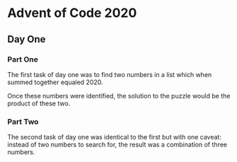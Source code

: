 # Advent of Code 2020

## Day One

### Part One

The first task of day one was to find two numbers in a list which when summed together equaled 2020.

Once these numbers were identified, the solution to the puzzle would be the product of these two.

### Part Two

The second task of day one was identical to the first but with one caveat: instead of two numbers to search for, the result was a combination of three numbers.